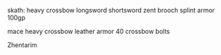 
skath:
heavy crossbow
longsword
shortsword
zent brooch
splint armor
100gp

mace
heavy crossbow
leather armor
40 crossbow bolts


Zhentarim


